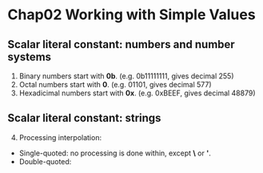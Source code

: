 # Chap02 Working with Simple Values
## Scalar literal constant: numbers and number systems
1. Binary numbers start with **0b**. (e.g. 0b11111111, gives decimal 255)  
2. Octal numbers start with **0**. (e.g. 01101, gives decimal 577)  
3. Hexadicimal numbers start with **0x**. (e.g. 0xBEEF, gives decimal 48879)  

## Scalar literal constant: strings
4. Processing interpolation:
- Single-quoted: no processing is done within, except **\\** or **\'**.
- Double-quoted: 
